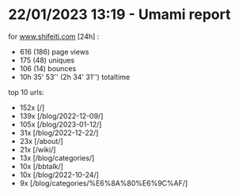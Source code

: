 # 22/01/2023 13:19 - Umami report
for www.shifeiti.com [24h] :

 - 616 (186) page views
 - 175 (48) uniques
 - 106 (14) bounces
 - 10h 35' 53'' (2h 34' 31'') totaltime


top 10 urls:
 - 152x [/]
 - 139x [/blog/2022-12-09/]
 - 105x [/blog/2023-01-12/]
 - 31x [/blog/2022-12-22/]
 - 23x [/about/]
 - 21x [/wiki/]
 - 13x [/blog/categories/]
 - 10x [/bbtalk/]
 - 10x [/blog/2022-10-24/]
 - 9x [/blog/categories/%E6%8A%80%E6%9C%AF/]



